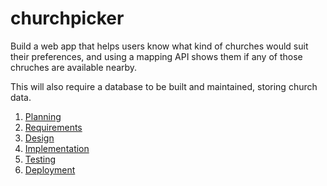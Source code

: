 # churchpicker

Build a web app that helps users know what kind of churches would suit their preferences, and using a mapping API shows them if any of those chruches are available nearby.

This will also require a database to be built and maintained, storing church data.

1. [Planning](docs/planning.md)
2. [Requirements](docs/requirements.md)
3. [Design](docs/design.md)
4. [Implementation](docs/implementation.md)
5. [Testing](docs/testing.md)
6. [Deployment](docs/deployment.md)
